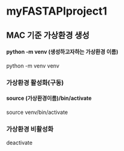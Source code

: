 # myFASTAPIproject1

## MAC 기준 가상환경 생성
#### python -m venv (생성하고자하는 가상환경 이름)
python -m venv venv

### 가상환경 활성화(구동)
#### source (가상환경이름)/bin/activate
source venv/bin/activate

### 가상환경 비활성화
deactivate
